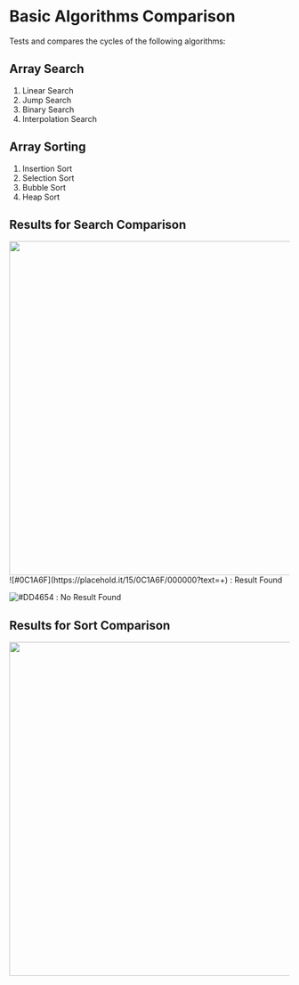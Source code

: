 Basic Algorithms Comparison
=============================

Tests and compares the cycles of the following algorithms:

Array Search
------------
1. Linear Search
2. Jump Search
3. Binary Search
4. Interpolation Search

Array Sorting
-------------
1. Insertion Sort
2. Selection Sort
3. Bubble Sort
4. Heap Sort



Results for Search Comparison
----------------------------
<img src="https://raw.githubusercontent.com/georgekosmidis/SearchAlgorithms/master/README/search_results.png" width="600" />
![#0C1A6F](https://placehold.it/15/0C1A6F/000000?text=+) : Result Found

![#DD4654](https://placehold.it/15/DD4654/000000?text=+) : No Result Found

Results for Sort Comparison
---------------------------
<img src="https://raw.githubusercontent.com/georgekosmidis/SearchAlgorithms/master/README/sort_results.png" width="600" />
